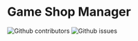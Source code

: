 # Game Shop Manager
<img alt="Github contributors" src="https://img.shields.io/github/contributors/NullPointer1331/GameShopManager"> <img alt="Github issues" src="https://img.shields.io/github/issues/NullPointer1331/GameShopManager">
